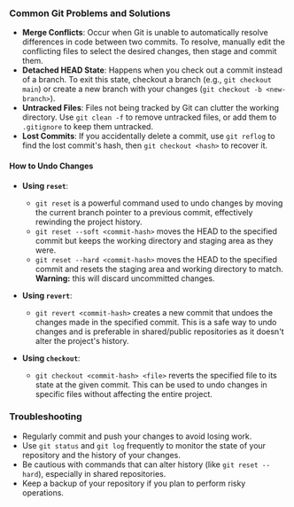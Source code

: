 ### Common Git Problems and Solutions

- **Merge Conflicts**: Occur when Git is unable to automatically resolve differences in code between two commits. To resolve, manually edit the conflicting files to select the desired changes, then stage and commit them.
- **Detached HEAD State**: Happens when you check out a commit instead of a branch. To exit this state, checkout a branch (e.g., `git checkout main`) or create a new branch with your changes (`git checkout -b <new-branch>`).
- **Untracked Files**: Files not being tracked by Git can clutter the working directory. Use `git clean -f` to remove untracked files, or add them to `.gitignore` to keep them untracked.
- **Lost Commits**: If you accidentally delete a commit, use `git reflog` to find the lost commit's hash, then `git checkout <hash>` to recover it.

#### How to Undo Changes

- **Using `reset`**:
  - `git reset` is a powerful command used to undo changes by moving the current branch pointer to a previous commit, effectively rewinding the project history.
  - `git reset --soft <commit-hash>` moves the HEAD to the specified commit but keeps the working directory and staging area as they were.
  - `git reset --hard <commit-hash>` moves the HEAD to the specified commit and resets the staging area and working directory to match. **Warning:** this will discard uncommitted changes.

- **Using `revert`**:
  - `git revert <commit-hash>` creates a new commit that undoes the changes made in the specified commit. This is a safe way to undo changes and is preferable in shared/public repositories as it doesn't alter the project's history.

- **Using `checkout`**:
  - `git checkout <commit-hash> <file>` reverts the specified file to its state at the given commit. This can be used to undo changes in specific files without affecting the entire project.

### Troubleshooting

- Regularly commit and push your changes to avoid losing work.
- Use `git status` and `git log` frequently to monitor the state of your repository and the history of your changes.
- Be cautious with commands that can alter history (like `git reset --hard`), especially in shared repositories.
- Keep a backup of your repository if you plan to perform risky operations.